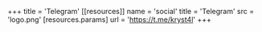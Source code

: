 +++
title = 'Telegram'
[[resources]]
    name = 'social'
    title = 'Telegram'
    src = 'logo.png'
    [resources.params]
        url = 'https://t.me/kryst4l'
+++
